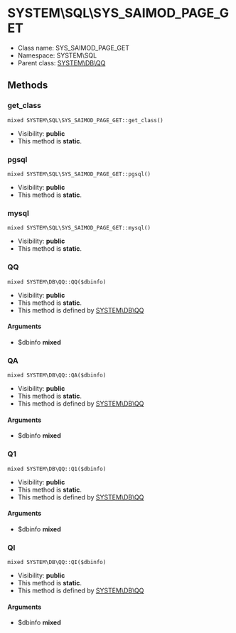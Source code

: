 SYSTEM\SQL\SYS_SAIMOD_PAGE_GET
===============






* Class name: SYS_SAIMOD_PAGE_GET
* Namespace: SYSTEM\SQL
* Parent class: [SYSTEM\DB\QQ](SYSTEM-DB-QQ)







Methods
-------


### get_class

    mixed SYSTEM\SQL\SYS_SAIMOD_PAGE_GET::get_class()





* Visibility: **public**
* This method is **static**.




### pgsql

    mixed SYSTEM\SQL\SYS_SAIMOD_PAGE_GET::pgsql()





* Visibility: **public**
* This method is **static**.




### mysql

    mixed SYSTEM\SQL\SYS_SAIMOD_PAGE_GET::mysql()





* Visibility: **public**
* This method is **static**.




### QQ

    mixed SYSTEM\DB\QQ::QQ($dbinfo)





* Visibility: **public**
* This method is **static**.
* This method is defined by [SYSTEM\DB\QQ](SYSTEM-DB-QQ)


#### Arguments
* $dbinfo **mixed**



### QA

    mixed SYSTEM\DB\QQ::QA($dbinfo)





* Visibility: **public**
* This method is **static**.
* This method is defined by [SYSTEM\DB\QQ](SYSTEM-DB-QQ)


#### Arguments
* $dbinfo **mixed**



### Q1

    mixed SYSTEM\DB\QQ::Q1($dbinfo)





* Visibility: **public**
* This method is **static**.
* This method is defined by [SYSTEM\DB\QQ](SYSTEM-DB-QQ)


#### Arguments
* $dbinfo **mixed**



### QI

    mixed SYSTEM\DB\QQ::QI($dbinfo)





* Visibility: **public**
* This method is **static**.
* This method is defined by [SYSTEM\DB\QQ](SYSTEM-DB-QQ)


#### Arguments
* $dbinfo **mixed**


